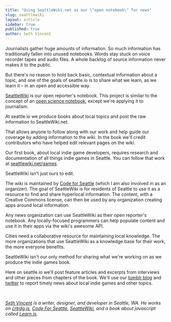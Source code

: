 ```yaml
---
title: "Using SeattleWiki.net as our \"open notebook\" for news"
slug: seattlewiki
layout: article
sidebar: true
published: true
author: Seth Vincent
---
```


Journalists gather huge amounts of information. So much information has traditionally fallen into unused notebooks. Words stay stuck on voice recorder tapes and audio files. A whole backlog of source information never makes it to the public.

But there's no reason to hold back basic, contextual information about a topic, and one of the goals of seattle.io is to share what we learn, as we learn it – in an open and accessible way. 

[SeattleWiki](http://seattlewiki.net) is our open reporter's notebook. This project is similar to the concept of an [open science notebook](http://en.wikipedia.org/wiki/Open_notebook_science), except we're applying it to journalism.

At seattle.io we produce books about local topics and post the raw information to SeattleWiki.net.

That allows anyone to follow along with our work and help guide our coverage by adding information to the wiki. In the book we'll credit contributors who have helped edit relevant pages on the wiki.

Our first book, about local indie game developers, requires research and documentation of all things indie games in Seattle. You can follow that work at [seattlewiki.net/games](http://seattlewiki.net/games). 

SeattleWiki isn't just ours to edit.

The wiki is maintained by [Code for Seattle](http://codeforseattle.org) (which I am also involved in as an organizer). The goal of SeattleWiki is for residents of Seattle to use it as a resource to find and share hyperlocal information. The content, with a Creative Commons license, can then be used by any organization creating apps around local information.

Any news organization can use SeattleWiki as their open reporter's notebook. Any locally-focused programmers can help populate content and use it in their apps via the wiki's awesome API.

Cities need a collaborative resource for maintaining local knowledge. The more organizations that use SeattleWiki as a knowledge base for their work, the more everyone benefits.

SeattleWiki isn't our only method for sharing what we're working on as we produce the indie games book.

Here on seattle.io we'll post feature articles and excerpts from interviews and other pieces from chapters of the book. We'll use our [tumblr blog](http://seattleio.tumblr.com) and [twitter](http://twitter.com/seattleio) to report timely news about local indie games and other topics.

<br>

_[Seth Vincent](http://sethvincent.com) is a writer, designer, and developer in Seattle, WA. He works on [crtrdg.js](http://crtrdg.github.io), [Code For Seattle](http://codeforseattle.org), [SeattleWiki](http://seattlewiki.net), and a book about javascript called [Learn.js](http://learnjs.io)._

